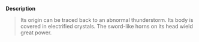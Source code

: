 **Description**
> Its origin can be traced back to an abnormal thunderstorm. Its body is covered in electrified crystals. The sword-like horns on its head wield great power.